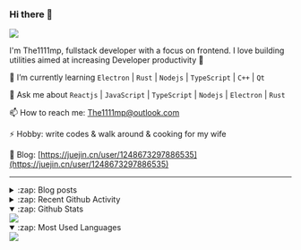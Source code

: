 ### Hi there 👋

![](https://komarev.com/ghpvc/?username=1111mp&color=green)

I'm The1111mp, fullstack developer with a focus on frontend. I love building utilities aimed at increasing Developer productivity 🙌

🌱 I’m currently learning `Electron` | `Rust` | `Nodejs` | `TypeScript` | `C++` | `Qt`

💬 Ask me about `Reactjs` | `JavaScript` | `TypeScript` | `Nodejs` | `Electron` | `Rust`

📫 How to reach me: <a href="mailto:The1111mp@outlook.com">The1111mp@outlook.com</a>

⚡ Hobby: write codes & walk around & cooking for my wife

📖 Blog: [https://juejin.cn/user/1248673297886535](https://juejin.cn/user/1248673297886535)

***

<details>
  <summary>:zap: Blog posts</summary>

  - [这里有从零开始构建现代化前端UI组件库所需要的一切](https://juejin.cn/post/7324011329883045915)
  - [使用 nvm-desktop 轻松安装和管理多个 node 版本](https://juejin.cn/post/7267791228872179727)
  - [Electron 中集成 SQLite3 数据库的最佳实践](https://juejin.cn/post/7202807471881306172)
  - [从0开发IM，单聊群聊在线离线消息以及消息的已读未读功能](https://juejin.cn/post/7202583557751865401)
  - [Electron（网页）中实现接近微信消息发送体验的消息输入框及界面](https://juejin.cn/post/7252505446396575781)
  - [Qt中基于QWebEngineView和QWebChannel实现与web的交互](https://juejin.cn/post/7238423148555501629)
</details>

<details>
  <summary>:zap: Recent Github Activity</summary>

  <!--START_SECTION:activity-->
1. 💪 Opened PR [#161](https://github.com/1111mp/nvm-desktop/pull/161) in [1111mp/nvm-desktop](https://github.com/1111mp/nvm-desktop)
2. 🗣 Commented on [#133](https://github.com/1111mp/nvm-desktop/issues/133#issuecomment-2646091253) in [1111mp/nvm-desktop](https://github.com/1111mp/nvm-desktop)
3. 🗣 Commented on [#160](https://github.com/1111mp/nvm-desktop/issues/160#issuecomment-2643001751) in [1111mp/nvm-desktop](https://github.com/1111mp/nvm-desktop)
4. 🗣 Commented on [#159](https://github.com/1111mp/nvm-desktop/issues/159#issuecomment-2635826350) in [1111mp/nvm-desktop](https://github.com/1111mp/nvm-desktop)
5. 🎉 Merged PR [#158](https://github.com/1111mp/nvm-desktop/pull/158) in [1111mp/nvm-desktop](https://github.com/1111mp/nvm-desktop)
6. 💪 Opened PR [#158](https://github.com/1111mp/nvm-desktop/pull/158) in [1111mp/nvm-desktop](https://github.com/1111mp/nvm-desktop)
7. 🗣 Commented on [#157](https://github.com/1111mp/nvm-desktop/issues/157#issuecomment-2628764837) in [1111mp/nvm-desktop](https://github.com/1111mp/nvm-desktop)
8. 🗣 Commented on [#133](https://github.com/1111mp/nvm-desktop/issues/133#issuecomment-2613856820) in [1111mp/nvm-desktop](https://github.com/1111mp/nvm-desktop)
9. 🗣 Commented on [#133](https://github.com/1111mp/nvm-desktop/issues/133#issuecomment-2613850386) in [1111mp/nvm-desktop](https://github.com/1111mp/nvm-desktop)
10. 🗣 Commented on [#133](https://github.com/1111mp/nvm-desktop/issues/133#issuecomment-2613847408) in [1111mp/nvm-desktop](https://github.com/1111mp/nvm-desktop)
  <!--END_SECTION:activity-->
</details>

<details open>
  <summary>:zap: Github Stats</summary>

  <img align="center" src="https://github-readme-stats-sigma-five.vercel.app/api?username=1111mp&show_icons=true&hide_border=true&theme=gruvbox" />
</details>

<details open>
  <summary>:zap: Most Used Languages</summary>

  <img align="center" src="https://github-readme-stats-sigma-five.vercel.app/api/top-langs/?username=1111mp&layout=compact&show_icons=true&hide_border=true&theme=gruvbox" />
</details>


<!--
**1111mp/1111mp** is a ✨ _special_ ✨ repository because its `README.md` (this file) appears on your GitHub profile.

Here are some ideas to get you started:

- 🔭 I’m currently working on ...
- 🌱 I’m currently learning ...
- 👯 I’m looking to collaborate on ...
- 🤔 I’m looking for help with ...
- 💬 Ask me about ...
- 📫 How to reach me: ...
- 😄 Pronouns: ...
- ⚡ Fun fact: ...
-->
